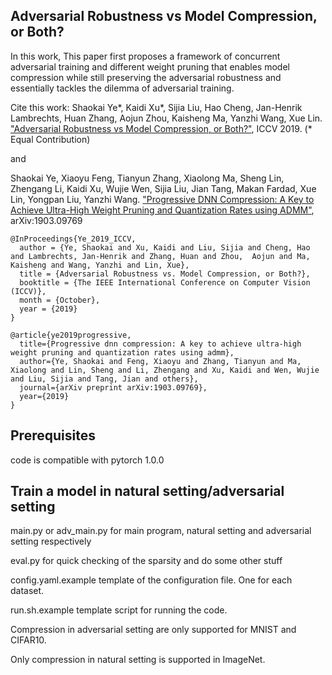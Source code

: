Adversarial Robustness vs Model Compression, or Both?
-----------------------

In this work,  This paper first proposes a framework of concurrent adversarial training and different weight pruning that enables model compression while still preserving the adversarial robustness and essentially tackles the dilemma of adversarial training.  

Cite this work:
Shaokai Ye\*, Kaidi Xu\*, Sijia Liu, Hao Cheng, Jan-Henrik Lambrechts, Huan Zhang, Aojun Zhou, Kaisheng Ma, Yanzhi Wang, Xue Lin. ["Adversarial Robustness vs Model Compression, or Both?"](http://openaccess.thecvf.com/content_ICCV_2019/papers/Ye_Adversarial_Robustness_vs._Model_Compression_or_Both_ICCV_2019_paper.pdf), ICCV 2019. (\* Equal Contribution)

and

Shaokai Ye, Xiaoyu Feng, Tianyun Zhang, Xiaolong Ma, Sheng Lin, Zhengang Li, Kaidi Xu, Wujie Wen, Sijia Liu, Jian Tang, Makan Fardad, Xue Lin, Yongpan Liu, Yanzhi Wang. ["Progressive DNN Compression: A Key to Achieve Ultra-High Weight Pruning and Quantization Rates using ADMM"](https://arxiv.org/pdf/1903.09769.pdf), arXiv:1903.09769


```
@InProceedings{Ye_2019_ICCV,
  author = {Ye, Shaokai and Xu, Kaidi and Liu, Sijia and Cheng, Hao and Lambrechts, Jan-Henrik and Zhang, Huan and Zhou,  Aojun and Ma, Kaisheng and Wang, Yanzhi and Lin, Xue},
  title = {Adversarial Robustness vs. Model Compression, or Both?},
  booktitle = {The IEEE International Conference on Computer Vision (ICCV)},
  month = {October},
  year = {2019}
}
```

```
@article{ye2019progressive,
  title={Progressive dnn compression: A key to achieve ultra-high weight pruning and quantization rates using admm},
  author={Ye, Shaokai and Feng, Xiaoyu and Zhang, Tianyun and Ma, Xiaolong and Lin, Sheng and Li, Zhengang and Xu, Kaidi and Wen, Wujie and Liu, Sijia and Tang, Jian and others},
  journal={arXiv preprint arXiv:1903.09769},
  year={2019}
}
```

Prerequisites
-----------------------

code is compatible with pytorch 1.0.0



Train a model in natural setting/adversarial setting
-----------------------


main.py or adv_main.py for main program, natural setting and adversarial setting respectively

eval.py for quick checking of the sparsity and do some other stuff

config.yaml.example template of the configuration file. One for each dataset.

run.sh.example  template script for running the code.





Compression in adversarial setting are only supported for MNIST and CIFAR10. 

Only compression in natural setting is supported in ImageNet.


